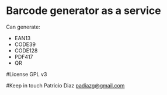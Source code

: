 # Barcode generator as a service

Can generate:
* EAN13
* CODE39
* CODE128
* PDF417
* QR

#License
GPL v3

#Keep in touch
Patricio Diaz <padiazg@gmail.com>

